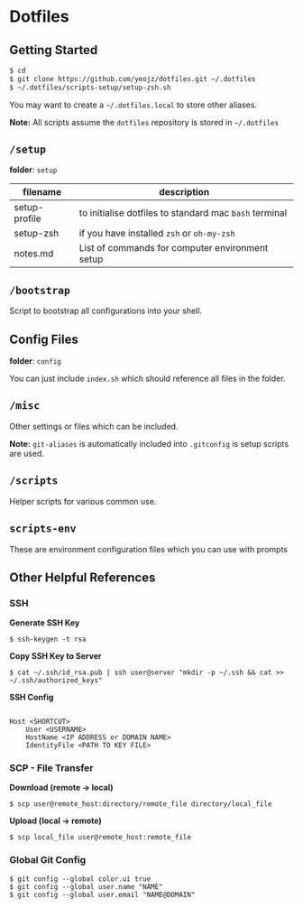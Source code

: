 Dotfiles
======



## Getting Started

```bash
$ cd
$ git clone https://github.com/yeojz/dotfiles.git ~/.dotfiles
$ ~/.dotfiles/scripts-setup/setup-zsh.sh
```

You may want to create a `~/.dotfiles.local` to store other aliases.

**Note:** All scripts assume the `dotfiles` repository is stored in `~/.dotfiles`






## `/setup`
**folder**: `setup`

|filename | description
|---|---|
| setup-profile | to initialise dotfiles to standard mac `bash` terminal
| setup-zsh | if you have installed `zsh` or `oh-my-zsh`
| notes.md  | List of commands for computer environment setup


## `/bootstrap`

Script to bootstrap all configurations into your shell.


## Config Files
**folder**: `config`

You can just include `index.sh` which should reference all files in the folder.


## `/misc`

Other settings or files which can be included.

**Note:** `git-aliases` is automatically included into `.gitconfig` is setup scripts are used.


## `/scripts`

Helper scripts for various common use.


## `scripts-env`

These are environment configuration files which you can use with prompts




## Other Helpful References

### SSH

**Generate SSH Key**

```
$ ssh-keygen -t rsa
```


**Copy SSH Key to Server**
```
$ cat ~/.ssh/id_rsa.pub | ssh user@server "mkdir -p ~/.ssh && cat >>  ~/.ssh/authorized_keys"
```


**SSH Config** 
```

Host <SHORTCUT>
	User <USERNAME>
	HostName <IP ADDRESS or DOMAIN NAME>
	IdentityFile <PATH TO KEY FILE>

```


### SCP - File Transfer
**Download (remote -> local)**

```
$ scp user@remote_host:directory/remote_file directory/local_file
```


**Upload (local -> remote)**

```
$ scp local_file user@remote_host:remote_file
```

### Global Git Config
```
$ git config --global color.ui true
$ git config --global user.name "NAME"
$ git config --global user.email "NAME@DOMAIN"
```



